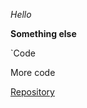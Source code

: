 *Hello*


**Something else**

`Code


  More code

  [Repository](https://github.com/AakashL/phase-0-gps-1)